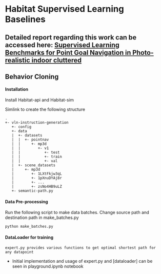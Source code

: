 # Habitat Supervised Learning Baselines

## Detailed report regarding this work can be accessed here: [Supervised Learning Benchmarks for Point Goal Navigation in Photo-realistic indoor cluttered](https://zubairirshad.com/portfolio/supervised-learning-benchmarks-for-embodied-visual-navigation-in-habitat/)

## Behavior Cloning

#### Installation

Install Habitat-api and Habitat-sim

Simlink to create the following structure
```
.
+- vln-instruction-generation
   +- config
   +- data
   |  +- datasets
   |  |  +- pointnav
   |  |     +- mp3d
   |  |        +- v1
   |  |           +- test
   |  |           +- train
   |  |           +- val
   |  +- scene_datasets
   |     +- mp3d
   |        +- 1LXtFkjw3qL
   |        +- 1pXnuDYAj8r
   |        +- ...
   |        +- zsNo4HB9uLZ
   +- semantic-path.py
```

#### Data Pre-processing
Run the following script to make data batches. Change source path and destination path in make_batches.py

```
python make_batches.py
```


#### DataLoader for training

```
expert.py provides various functions to get optimal shortest path for any datapoint
```

- Initial implementation and usage of expert.py and [dataloader] can be seen in playground.ipynb notebook

